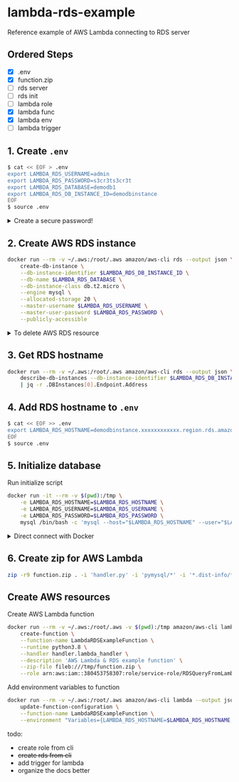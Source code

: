 # lambda-rds-example

Reference example of AWS Lambda connecting to RDS server

## Ordered Steps

- [x] .env
- [x] function.zip
- [ ] rds server
- [ ] rds init
- [ ] lambda role
- [x] lambda func
- [x] lambda env
- [ ] lambda trigger

## 1. Create `.env`

```bash
$ cat << EOF > .env
export LAMBDA_RDS_USERNAME=admin
export LAMBDA_RDS_PASSWORD=s3cr3ts3cr3t
export LAMBDA_RDS_DATABASE=demodb1
export LAMBDA_RDS_DB_INSTANCE_ID=demodbinstance
EOF
$ source .env
```

<details>
    <summary>Create a secure password!</summary>

```bash
head -c 16 /dev/urandom | base64 | tr -dc A-Za-z0-9; echo
```
</details>

## 2. Create AWS RDS instance

```bash
docker run --rm -v ~/.aws:/root/.aws amazon/aws-cli rds --output json \
    create-db-instance \
    --db-instance-identifier $LAMBDA_RDS_DB_INSTANCE_ID \
    --db-name $LAMBDA_RDS_DATABASE \
    --db-instance-class db.t2.micro \
    --engine mysql \
    --allocated-storage 20 \
    --master-username $LAMBDA_RDS_USERNAME \
    --master-user-password $LAMBDA_RDS_PASSWORD \
    --publicly-accessible
```

<details>
    <summary>To delete AWS RDS resource</summary>
   
```bash
docker run --rm -v ~/.aws:/root/.aws amazon/aws-cli rds --output json \
    delete-db-instance --db-instance-identifier $LAMBDA_RDS_DB_INSTANCE_ID --skip-final-snapshot
```
</details>

## 3. Get RDS hostname

```bash
docker run --rm -v ~/.aws:/root/.aws amazon/aws-cli rds --output json \
    describe-db-instances --db-instance-identifier $LAMBDA_RDS_DB_INSTANCE_ID \
    | jq -r .DBInstances[0].Endpoint.Address
```

## 4. Add RDS hostname to `.env`

```bash
$ cat << EOF >> .env
export LAMBDA_RDS_HOSTNAME=demodbinstance.xxxxxxxxxxxx.region.rds.amazonaws.com
EOF
$ source .env
```

## 5. Initialize database

Run initialize script

```bash
docker run -it --rm -v $(pwd):/tmp \
    -e LAMBDA_RDS_HOSTNAME=$LAMBDA_RDS_HOSTNAME \
    -e LAMBDA_RDS_USERNAME=$LAMBDA_RDS_USERNAME \
    -e LAMBDA_RDS_PASSWORD=$LAMBDA_RDS_PASSWORD \
    mysql /bin/bash -c 'mysql --host="$LAMBDA_RDS_HOSTNAME" --user="$LAMBDA_RDS_USERNAME" --password="$LAMBDA_RDS_PASSWORD" < /tmp/db-init.sql'
```

<details>
    <summary>Direct connect with Docker</summary>

```bash
docker run -it --rm mysql mysql --host=$LAMBDA_RDS_HOSTNAME --user=$LAMBDA_RDS_USERNAME --password=$LAMBDA_RDS_PASSWORD --database=$LAMBDA_RDS_DATABASE
```
</details>

## 6. Create zip for AWS Lambda

```bash
zip -r9 function.zip . -i 'handler.py' -i 'pymysql/*' -i '*.dist-info/*'
```

## Create AWS resources

Create AWS Lambda function

```bash
docker run --rm -v ~/.aws:/root/.aws -v $(pwd):/tmp amazon/aws-cli lambda --output json \
    create-function \
    --function-name LambdaRDSExampleFunction \
    --runtime python3.8 \
    --handler handler.lambda_handler \
    --description 'AWS Lambda & RDS example function' \
    --zip-file fileb:///tmp/function.zip \
    --role arn:aws:iam::380453758307:role/service-role/RDSQueryFromLambdaRole
```

Add environment variables to function

```bash
docker run --rm -v ~/.aws:/root/.aws amazon/aws-cli lambda --output json \
    update-function-configuration \
    --function-name LambdaRDSExampleFunction \
    --environment "Variables={LAMBDA_RDS_HOSTNAME=$LAMBDA_RDS_HOSTNAME,LAMBDA_RDS_USERNAME=$LAMBDA_RDS_USERNAME,LAMBDA_RDS_PASSWORD=$LAMBDA_RDS_PASSWORD,LAMBDA_RDS_DATABASE=$LAMBDA_RDS_DATABASE}"
```

todo: 
- create role from cli
- ~~create rds from cli~~
- add trigger for lambda
- organize the docs better